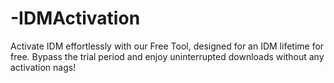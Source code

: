 # -IDMActivation
Activate IDM effortlessly with our Free Tool, designed for an IDM lifetime for free. Bypass the trial period and enjoy uninterrupted downloads without any activation nags!
